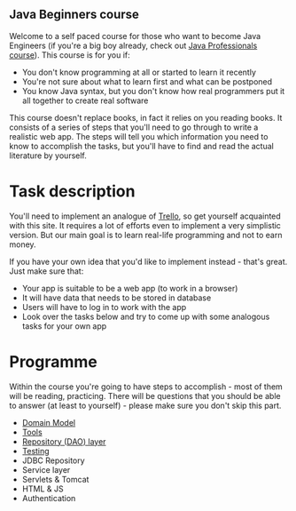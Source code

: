 Java Beginners course
---

Welcome to a self paced course for those who want to become Java Engineers (if you're a big boy already, 
check out [Java Professionals course](https://github.com/qala-io/java-course)). This course is for you if:

* You don't know programming at all or started to learn it recently
* You're not sure about what to learn first and what can be postponed
* You know Java syntax, but you don't know how real programmers put it all together to create real software

This course doesn't replace books, in fact it relies on you reading books. It consists of a series of 
steps that you'll need to go through to write a realistic web app. The steps will tell you which information you
need to know to accomplish the tasks, but you'll have to find and read the actual literature by yourself. 

# Task description

You'll need to implement an analogue of [Trello](https://trello.com), so get yourself acquainted with this site. 
It requires a lot of efforts even to implement a very simplistic version. But our main goal is to learn 
real-life programming and not to earn money. 

If you have your own idea that you'd like to implement instead - that's great. Just make sure that:

* Your app is suitable to be a web app (to work in a browser)
* It will have data that needs to be stored in database
* Users will have to log in to work with the app
* Look over the tasks below and try to come up with some analogous tasks for your own app

# Programme

Within the course you're going to have steps to accomplish - most of them will be reading, practicing. There will be 
questions that you should be able to answer (at least to yourself) - please make sure you don't skip this part.

* [Domain Model](./docs/programme/java-basics.md)
* [Tools](./docs/programme/tools.md)
* [Repository (DAO) layer](./docs/programme/repository-layer.md)
* [Testing](./docs/programme/testing.md)
* JDBC Repository
* Service layer
* Servlets & Tomcat
* HTML & JS
* Authentication